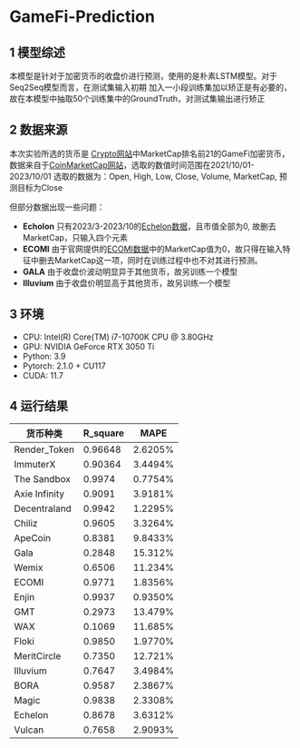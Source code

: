 # GameFi-Prediction

## 1 模型综述

本模型是针对于加密货币的收盘价进行预测，使用的是朴素LSTM模型。对于Seq2Seq模型而言，在测试集输入初期
加入一小段训练集加以矫正是有必要的，故在本模型中抽取50个训练集中的GroundTruth，对测试集输出进行矫正

## 2 数据来源
本次实验所选的货币是
[Crypto网站](https://crypto.com/price/categories/gamefi)中MarketCap排名前21的GameFi加密货币，
数据来自于[CoinMarketCap网站](https://coinmarketcap.com/)，选取的数值时间范围在2021/10/01-2023/10/01
选取的数据为：Open, High, Low, Close, Volume, MarketCap, 预测目标为Close

但部分数据出现一些问题：
- **Echolon** 只有2023/3-2023/10的[Echelon数据](https://coinmarketcap.com/currencies/echelon-prime/)，且市值全部为0, 故删去
                MarketCap，只输入四个元素
- **ECOMI** 由于官网提供的[ECOMI数据](https://coinmarketcap.com/currencies/ecomi-new/)中的MarketCap值为0，故只得在输入特征中删去MarketCap这一项，同时在训练过程中也不对其进行预测。
- **GALA** 由于收盘价波动明显异于其他货币，故另训练一个模型
- **Illuvium** 由于收盘价明显高于其他货币，故另训练一个模型

## 3 环境
- CPU: Intel(R) Core(TM) i7-10700K CPU @ 3.80GHz
- GPU: NVIDIA GeForce RTX 3050 Ti
- Python: 3.9
- Pytorch: 2.1.0 + CU117
- CUDA: 11.7

## 4 运行结果

| 货币种类          | R_square | MAPE    |
|---------------|----------|---------|
| Render_Token  | 0.96648  | 2.6205% |
| ImmuterX      | 0.90364  | 3.4494% |
| The Sandbox   | 0.9974   | 0.7754% |
| Axie Infinity | 0.9091   | 3.9181% |
| Decentraland  | 0.9942   | 1.2295% |
| Chiliz        | 0.9605   | 3.3264% |
| ApeCoin       | 0.8381   | 9.8433% |
| Gala          | 0.2848   | 15.312% |
| Wemix         | 0.6506   | 11.234% |
| ECOMI         | 0.9771   | 1.8356% |
| Enjin         | 0.9937   | 0.9350% |
| GMT           | 0.2973   | 13.479% |
| WAX           | 0.1069   | 11.685% |
| Floki         | 0.9850   | 1.9770% |
| MeritCircle   | 0.7350   | 12.721% |
| Illuvium      | 0.7647   | 3.4984% |
| BORA          | 0.9587   | 2.3867% |
| Magic         | 0.9838   | 2.3308% |
| Echelon       | 0.8678   | 3.6312% |
| Vulcan        | 0.7658   | 2.9093% |


